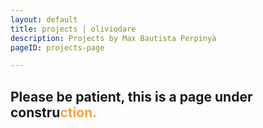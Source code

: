 ```yaml
---
layout: default
title: projects | oliviodare
description: Projects by Max Bautista Perpinyà
pageID: projects-page

---
```



<h2>Please be patient, this is a page under constru<span style="color: #F2A541">ction.</span></h2>
